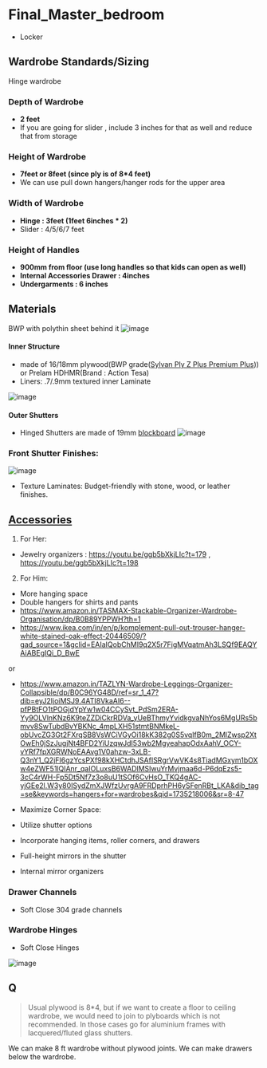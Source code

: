 # Final_Master_bedroom

- Locker

## Wardrobe Standards/Sizing
Hinge wardrobe

### Depth of Wardrobe
- **2 feet**
- If you are going for slider , include 3 inches for that as well and reduce that from storage

### Height of Wardrobe
- **7feet or 8feet (since ply is of 8*4 feet)**
- We can use pull down hangers/hanger rods for the upper area

### Width of Wardrobe
- **Hinge : 3feet (1feet 6inches * 2)**
- Slider : 4/5/6/7 feet

### Height of Handles
- **900mm from floor (use long handles so that kids can open as well)**
- **Internal Accessories Drawer :  4inches**
- **Undergarments : 6 inches**

## Materials
BWP with polythin sheet behind it
![image](https://github.com/user-attachments/assets/102cab21-c456-4f51-8c11-827ce73467f4)
  
#### Inner Structure
- made of 16/18mm plywood(BWP grade([Sylvan Ply Z Plus Premium Plus](https://sylvanply.com/product/sylvan-z-premium-ply))) or Prelam HDHMR(Brand : Action Tesa)
- Liners: .7/.9mm textured inner Laminate

![image](https://github.com/user-attachments/assets/5cf16c8c-c220-4baf-93b8-45ec36652c1c)

#### Outer Shutters
- Hinged Shutters are made of 19mm [blockboard](https://appleplywoods.com/premium-quality-bwp-apple-plywood/)
![image](https://github.com/user-attachments/assets/b9764851-c779-4c9d-af45-a6b25a832552)

### Front Shutter Finishes: 
![image](https://github.com/user-attachments/assets/88b9327f-bfc0-4c9b-9dfb-e41f2a968e2b)

- Texture Laminates: Budget-friendly with stone, wood, or leather finishes.

## [Accessories](https://instagram.com/p/C_IlBbZobJg/)

1. For Her:

- Jewelry organizers : https://youtu.be/ggb5bXkjLIc?t=179 , https://youtu.be/ggb5bXkjLIc?t=198

2. For Him:

- More hanging space
- Double hangers for shirts and pants
- https://www.amazon.in/TASMAX-Stackable-Organizer-Wardrobe-Organisation/dp/B0B89YPPWH?th=1
- https://www.ikea.com/in/en/p/komplement-pull-out-trouser-hanger-white-stained-oak-effect-20446509/?gad_source=1&gclid=EAIaIQobChMI9q2X5r7FigMVqatmAh3LSQf9EAQYAiABEgIQi_D_BwE

or 

- https://www.amazon.in/TAZLYN-Wardrobe-Leggings-Organizer-Collapsible/dp/B0C96YG48D/ref=sr_1_47?dib=eyJ2IjoiMSJ9.4ATI8VkaAI6--pfPBtFO1tPOGjdYpYw1w04CCySvt_PdSm2ERA-Yy9OLVlnKNz6K9teZZDiCkrRDVa_yUeBThmyYvidkgvaNhYos6MgURs5bmvv8SwTubdBvYBKNc_4mpLXH51stmtBNMkeL-obUvcZG3Gt2FXrqSB8VsWCiVGyOi18kK382g0S5vqIfB0m_2MlZwsp2XtOwEh0jSzJugjNt4BFD2YiUzqwJdI53wb2MgyeahapOdxAahV_OCY-vYRf7fpXGRWNoEAAvg1V0ahzw-3xLB-Q3nY1_Q2jFI6gzYcsPXf98kXHCtdhJSAfISRgrVwVK4s8TiadMGxym1bOXw4eZWF51lQIAnr_qaIOLuxsB6WADlMSIwuYrMvjmaa6d-P6dqEzs5-3cC4rWH-Fp5Dt5Nf7z3o8uU1tSOf6CvHsO_TKQ4gAC-yjGEe2l.W3y80ISydZmXJWfzUvrgA9FRDprhPH6ySFenRBt_LKA&dib_tag=se&keywords=hangers+for+wardrobes&qid=1735218006&sr=8-47

- Maximize Corner Space:
- Utilize shutter options
- Incorporate hanging items, roller corners, and drawers
- Full-height mirrors in the shutter
- Internal mirror organizers

### Drawer Channels
- Soft Close 304 grade channels

### Wardrobe Hinges
- Soft Close Hinges

![image](https://github.com/user-attachments/assets/2655acb7-8ecc-4f65-9853-915ebc92c9f0)

## Q

> Usual plywood is 8*4, but if we want to create a floor to ceiling wardrobe, we would need to join to plyboards which is not recommended. In those cases go for aluminium frames with lacquered/fluted glass shutters.

We can make 8 ft wardrobe without plywood joints.
We can make drawers below the wardrobe.
